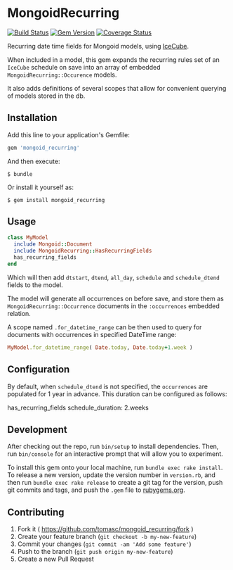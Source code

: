 # MongoidRecurring

[![Build Status](https://travis-ci.org/tomasc/mongoid_recurring.svg)](https://travis-ci.org/tomasc/mongoid_recurring) [![Gem Version](https://badge.fury.io/rb/mongoid_recurring.svg)](http://badge.fury.io/rb/mongoid_recurring) [![Coverage Status](https://img.shields.io/coveralls/tomasc/mongoid_recurring.svg)](https://coveralls.io/r/tomasc/mongoid_recurring)

Recurring date time fields for Mongoid models, using [IceCube](https://github.com/seejohnrun/ice_cube/).

When included in a model, this gem expands the recurring rules set of an `IceCube` schedule on save into an array of embedded `MongoidRecurring::Occurence` models.

It also adds definitions of several scopes that allow for convenient querying of models stored in the db.

## Installation

Add this line to your application's Gemfile:

```ruby
gem 'mongoid_recurring'
```

And then execute:

    $ bundle

Or install it yourself as:

    $ gem install mongoid_recurring

## Usage

```ruby
class MyModel
  include Mongoid::Document
  include MongoidRecurring::HasRecurringFields
  has_recurring_fields
end
```

Which will then add `dtstart`, `dtend`, `all_day`, `schedule` and `schedule_dtend` fields to the model.

The model will generate all occurrences on before save, and store them as `MongoidRecurring::Occurrence` documents in the `:occurrences` embedded relation.

A scope named `.for_datetime_range` can be then used to query for documents with occurrences in specified DateTime range:

```ruby
MyModel.for_datetime_range( Date.today, Date.today+1.week )
```

## Configuration

By default, when `schedule_dtend` is not specified, the `occurrences` are populated for 1 year in advance. This duration can be configured as follows:

  has_recurring_fields schedule_duration: 2.weeks

## Development

After checking out the repo, run `bin/setup` to install dependencies. Then, run `bin/console` for an interactive prompt that will allow you to experiment.

To install this gem onto your local machine, run `bundle exec rake install`. To release a new version, update the version number in `version.rb`, and then run `bundle exec rake release` to create a git tag for the version, push git commits and tags, and push the `.gem` file to [rubygems.org](https://rubygems.org).

## Contributing

1. Fork it ( https://github.com/tomasc/mongoid_recurring/fork )
2. Create your feature branch (`git checkout -b my-new-feature`)
3. Commit your changes (`git commit -am 'Add some feature'`)
4. Push to the branch (`git push origin my-new-feature`)
5. Create a new Pull Request
